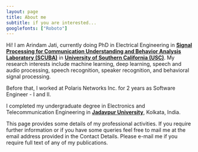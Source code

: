 ```yaml
---
layout: page
title: About me
subtitle: if you are interested...
googlefonts: ["Roboto"]
---
```



Hi! I am Arindam Jati, currently doing PhD in Electrical Engineering in [**Signal Processing for Communication Understanding and Behavior Analysis Laboratory (SCUBA)**](http://scuba.usc.edu) in [**University of Southern California (USC)**](https://www.usc.edu/). My research interests include machine learning, deep learning, speech and audio processing, speech recognition, speaker recognition, and behavioral signal processing.

Before that, I worked at Polaris Networks Inc. for 2 years as Software Engineer - I and II.

I completed my undergraduate degree in Electronics and Telecommunication Engineering in [**Jadavpur University**](http://www.jaduniv.edu.in/), Kolkata, India.

This page provides some details of my professional activities. If you require further information or if you have some queries feel free to mail me at the email address provided in the Contact Details. Please e-mail me if you require full text of any of my publications. 

